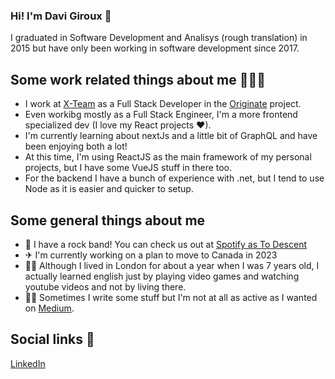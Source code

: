 ### Hi! I'm Davi Giroux 👋
I graduated in Software Development and Analisys (rough translation) in 2015 but have only been working in software development since 2017.

## Some work related things about me 👨🏻‍💻
- I work at [X-Team](https://xteam.com) as a Full Stack Developer in the [Originate](https://originate.com) project.
- Even workibg mostly as a Full Stack Engineer, I'm a more frontend specialized dev (I love my React projects ❤).
- I'm currently learning about nextJs and a little bit of GraphQL and have been enjoying both a lot!
- At this time, I'm using ReactJS as the main framework of my personal projects, but I have some VueJS stuff in there too.
- For the backend I have a bunch of experience with .net, but I tend to use Node as it is easier and quicker to setup.

## Some general things about me 
- 🎸  I have a rock band! You can check us out at [Spotify as To Descent](https://open.spotify.com/artist/2kL0OVamLZTRvscqmBuPSC)
- ✈  I'm currently working on a plan to move to Canada in 2023
- 💂‍♂️  Although I lived in London for about a year when I was 7 years old, I actually learned english just by playing video games and watching youtube videos and not by living there.
- ✍🏼  Sometimes I write some stuff but I'm not at all as active as I wanted on [Medium](https://davigiroux.medium.com/).

## Social links 🔗
[LinkedIn](https://www.linkedin.com/in/davi-alvarenga-028614119/?locale=en_US)

